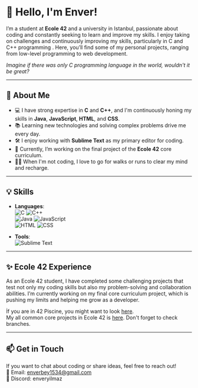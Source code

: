 # 👋 **Hello, I'm Enver!**

I’m a student at **Ecole 42** and a university in Istanbul, passionate about coding and constantly seeking to learn and improve my skills. I enjoy taking on challenges and continuously improving my skills, particularly in C and C++ programming . Here, you’ll find some of my personal projects, ranging from low-level programming to web development.

*Imagine if there was only C programming language in the world, wouldn't it be great?*

---

## 🚀 **About Me**
- 💻 I have strong expertise in **C** and **C++**, and I'm continuously honing my skills in **Java**, **JavaScript**, **HTML**, and **CSS**.
- 📚 Learning new technologies and solving complex problems drive me every day.
- 🛠 I enjoy working with **Sublime Text** as my primary editor for coding.
- 🌱 Currently, I’m working on the final project of the **Ecole 42** core curriculum.
- 🏃‍♂️ When I'm not coding, I love to go for walks or runs to clear my mind and recharge.

---

## 💡 **Skills**
- **Languages**:  
  ![C](https://img.shields.io/badge/C-Prof-green) ![C++](https://img.shields.io/badge/C++-Prof-green)  
  ![Java](https://img.shields.io/badge/Java-yellow) ![JavaScript](https://img.shields.io/badge/JavaScript-yellow)  
  ![HTML](https://img.shields.io/badge/HTML-yellow) ![CSS](https://img.shields.io/badge/CSS-yellow)
  
- **Tools**:  
  ![Sublime Text](https://img.shields.io/badge/Sublime_Text-Editor-blue)

---

## ✨ **Ecole 42 Experience**
As an Ecole 42 student, I have completed some challenging projects that test not only my coding skills but also my problem-solving and collaboration abilities. I’m currently working on my final core curriculum project, which is pushing my limits and helping me grow as a developer.

İf you are in 42 Piscine, you might want to look [here](https://github.com/enverbey/42Piscine).  <br>
My all common core projects in Ecole 42 is [here](https://github.com/enverbey/42CommonCore). Don't forget to check branches.

---

## 📫 **Get in Touch**
If you want to chat about coding or share ideas, feel free to reach out! <br>
📧 Email: [enverbey1534@gmail.com](mailto:enverbey1534@gmail.com) <br>
💬 Discord: enveryilmaz
